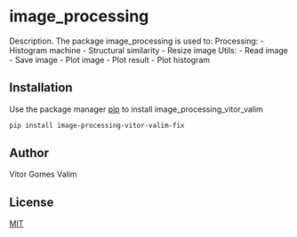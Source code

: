 # image_processing

Description. 
The package image_processing is used to:
	Processing:
		- Histogram machine
		- Structural similarity
		- Resize image
	Utils:
		- Read image
		- Save image
		- Plot image
		- Plot result
		- Plot histogram

## Installation

Use the package manager [pip](https://pip.pypa.io/en/stable/) to install image_processing_vitor_valim

```bash
pip install image-processing-vitor-valim-fix
```

## Author
Vitor Gomes Valim

## License
[MIT](https://choosealicense.com/licenses/mit/)